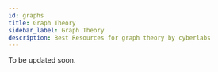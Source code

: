 ```yaml
---
id: graphs
title: Graph Theory
sidebar_label: Graph Theory
description: Best Resources for graph theory by cyberlabs
---
```


To be updated soon.